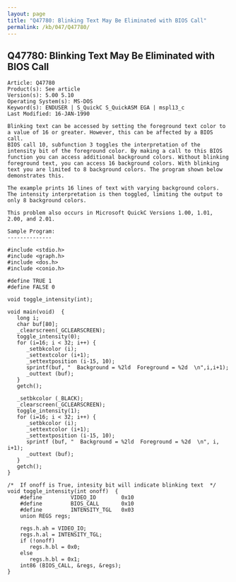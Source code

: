 ```yaml
---
layout: page
title: "Q47780: Blinking Text May Be Eliminated with BIOS Call"
permalink: /kb/047/Q47780/
---
```


## Q47780: Blinking Text May Be Eliminated with BIOS Call

	Article: Q47780
	Product(s): See article
	Version(s): 5.00 5.10
	Operating System(s): MS-DOS
	Keyword(s): ENDUSER | S_QuickC S_QuickASM EGA | mspl13_c
	Last Modified: 16-JAN-1990
	
	Blinking text can be accessed by setting the foreground text color to
	a value of 16 or greater. However, this can be affected by a BIOS call.
	BIOS call 10, subfunction 3 toggles the interpretation of the
	intensity bit of the foreground color. By making a call to this BIOS
	function you can access additional background colors. Without blinking
	foreground text, you can access 16 background colors. With blinking
	text you are limited to 8 background colors. The program shown below
	demonstrates this.
	
	The example prints 16 lines of text with varying background colors.
	The intensity interpretation is then toggled, limiting the output to
	only 8 background colors.
	
	This problem also occurs in Microsoft QuickC Versions 1.00, 1.01,
	2.00, and 2.01.
	
	Sample Program:
	--------------
	
	#include <stdio.h>
	#include <graph.h>
	#include <dos.h>
	#include <conio.h>
	
	#define TRUE 1
	#define FALSE 0
	
	void toggle_intensity(int);
	
	void main(void)  {
	   long i;
	   char buf[80];
	   _clearscreen(_GCLEARSCREEN);
	   toggle_intensity(0);
	   for (i=16; i < 32; i++) {
	      _setbkcolor (i);
	      _settextcolor (i+1);
	      _settextposition (i-15, 10);
	      sprintf(buf, "  Background = %2ld  Foreground = %2d  \n",i,i+1);
	      _outtext (buf);
	   }
	   getch();
	
	   _setbkcolor (_BLACK);
	   _clearscreen(_GCLEARSCREEN);
	   toggle_intensity(1);
	   for (i=16; i < 32; i++) {
	      _setbkcolor (i);
	      _settextcolor (i+1);
	      _settextposition (i-15, 10);
	      sprintf (buf, "  Background = %2ld  Foreground = %2d  \n", i, i+1);
	      _outtext (buf);
	   }
	   getch();
	}
	
	/*  If onoff is True, intesity bit will indicate blinking text  */
	void toggle_intensity(int onoff)  {
	    #define         VIDEO_IO        0x10
	    #define         BIOS_CALL       0x10
	    #define         INTENSITY_TGL   0x03
	    union REGS regs;
	
	    regs.h.ah = VIDEO_IO;
	    regs.h.al = INTENSITY_TGL;
	    if (!onoff)
	       regs.h.bl = 0x0;
	    else
	       regs.h.bl = 0x1;
	    int86 (BIOS_CALL, &regs, &regs);
	}
